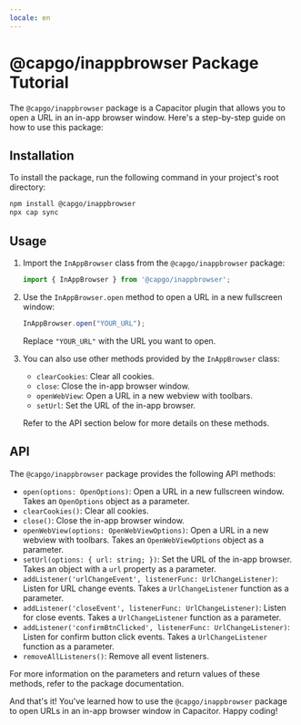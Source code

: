 ```yaml
---
locale: en
---
```

# @capgo/inappbrowser Package Tutorial

The `@capgo/inappbrowser` package is a Capacitor plugin that allows you to open a URL in an in-app browser window. Here's a step-by-step guide on how to use this package:

## Installation

To install the package, run the following command in your project's root directory:

```bash
npm install @capgo/inappbrowser
npx cap sync
```

## Usage

1. Import the `InAppBrowser` class from the `@capgo/inappbrowser` package:

   ```javascript
   import { InAppBrowser } from '@capgo/inappbrowser';
   ```

2. Use the `InAppBrowser.open` method to open a URL in a new fullscreen window:

   ```javascript
   InAppBrowser.open("YOUR_URL");
   ```

   Replace `"YOUR_URL"` with the URL you want to open.

3. You can also use other methods provided by the `InAppBrowser` class:

   - `clearCookies`: Clear all cookies.
   - `close`: Close the in-app browser window.
   - `openWebView`: Open a URL in a new webview with toolbars.
   - `setUrl`: Set the URL of the in-app browser.

   Refer to the API section below for more details on these methods.

## API

The `@capgo/inappbrowser` package provides the following API methods:

- `open(options: OpenOptions)`: Open a URL in a new fullscreen window. Takes an `OpenOptions` object as a parameter.
- `clearCookies()`: Clear all cookies.
- `close()`: Close the in-app browser window.
- `openWebView(options: OpenWebViewOptions)`: Open a URL in a new webview with toolbars. Takes an `OpenWebViewOptions` object as a parameter.
- `setUrl(options: { url: string; })`: Set the URL of the in-app browser. Takes an object with a `url` property as a parameter.
- `addListener('urlChangeEvent', listenerFunc: UrlChangeListener)`: Listen for URL change events. Takes a `UrlChangeListener` function as a parameter.
- `addListener('closeEvent', listenerFunc: UrlChangeListener)`: Listen for close events. Takes a `UrlChangeListener` function as a parameter.
- `addListener('confirmBtnClicked', listenerFunc: UrlChangeListener)`: Listen for confirm button click events. Takes a `UrlChangeListener` function as a parameter.
- `removeAllListeners()`: Remove all event listeners.

For more information on the parameters and return values of these methods, refer to the package documentation.

And that's it! You've learned how to use the `@capgo/inappbrowser` package to open URLs in an in-app browser window in Capacitor. Happy coding!
